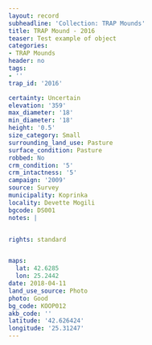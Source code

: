 ```yaml
---
layout: record
subheadline: 'Collection: TRAP Mounds'
title: TRAP Mound - 2016
teaser: Test example of object
categories:
- TRAP Mounds
header: no
tags:
- ''
trap_id: '2016'

certainty: Uncertain
elevation: '359'
max_diameter: '18'
min_diameter: '18'
height: '0.5'
size_category: Small
surrounding_land_use: Pasture
surface_condition: Pasture
robbed: No
crm_condition: '5'
crm_intactness: '5'
campaign: '2009'
source: Survey
municipality: Koprinka
locality: Devette Mogili
bgcode: DS001
notes: |


rights: standard


maps:
  lat: 42.6285
  lon: 25.2442
date: 2018-04-11
land_use_source: Photo
photo: Good
bg_code: KOOP012
akb_code: ''
latitude: '42.626424'
longitude: '25.31247'
---
```

